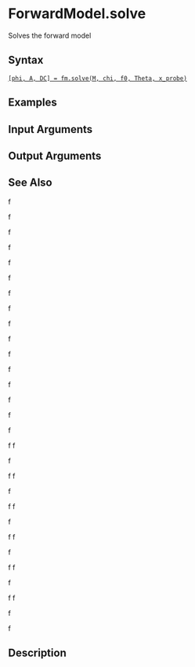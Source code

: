 # ForwardModel.solve
Solves the forward model

## Syntax

[`[phi, A, DC] = fm.solve(M, chi, f0, Theta, x_probe)`](#description)


<a id="d1"></a>

## Examples

## Input Arguments

## Output Arguments

## See Also

f

f

f

f

f

f

f

f

f

f

f

f

f

f

f

f

f
f

f

f
f

f

f
f

f

f
f

f

f
f

f

f
f

f

f
## Description
